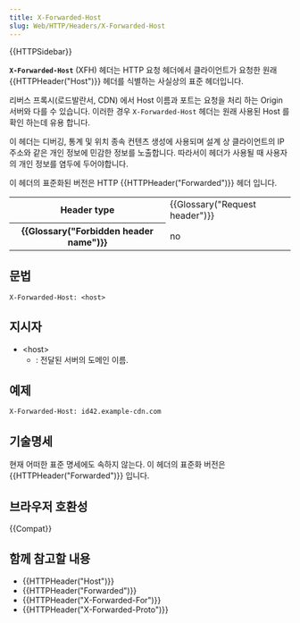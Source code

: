 ```yaml
---
title: X-Forwarded-Host
slug: Web/HTTP/Headers/X-Forwarded-Host
---
```


{{HTTPSidebar}}

**`X-Forwarded-Host`** (XFH) 헤더는 HTTP 요청 헤더에서 클라이언트가 요청한 원래 {{HTTPHeader("Host")}} 헤더를 식별하는 사실상의 표준 헤더입니다.

리버스 프록시(로드발란서, CDN) 에서 Host 이름과 포트는 요청을 처리 하는 Origin 서버와 다를 수 있습니다. 이러한 경우 `X-Forwarded-Host` 헤더는 원래 사용된 Host 를 확인 하는데 유용 합니다.

이 헤더는 디버깅, 통계 및 위치 종속 컨텐츠 생성에 사용되며 설계 상 클라이언트의 IP 주소와 같은 개인 정보에 민감한 정보를 노출합니다. 따라서이 헤더가 사용될 때 사용자의 개인 정보를 염두에 두어야합니다.

이 헤더의 표준화된 버전은 HTTP {{HTTPHeader("Forwarded")}} 헤더 입니다.

<table class="properties">
  <tbody>
    <tr>
      <th scope="row">Header type</th>
      <td>{{Glossary("Request header")}}</td>
    </tr>
    <tr>
      <th scope="row">{{Glossary("Forbidden header name")}}</th>
      <td>no</td>
    </tr>
  </tbody>
</table>

## 문법

```
X-Forwarded-Host: <host>
```

## 지시자

- \<host>
  - : 전달된 서버의 도메인 이름.

## 예제

```
X-Forwarded-Host: id42.example-cdn.com
```

## 기술명세

현재 어떠한 표준 명세에도 속하지 않는다. 이 헤더의 표준화 버전은 {{HTTPHeader("Forwarded")}} 입니다.

## 브라우저 호환성

{{Compat}}

## 함께 참고할 내용

- {{HTTPHeader("Host")}}
- {{HTTPHeader("Forwarded")}}
- {{HTTPHeader("X-Forwarded-For")}}
- {{HTTPHeader("X-Forwarded-Proto")}}
